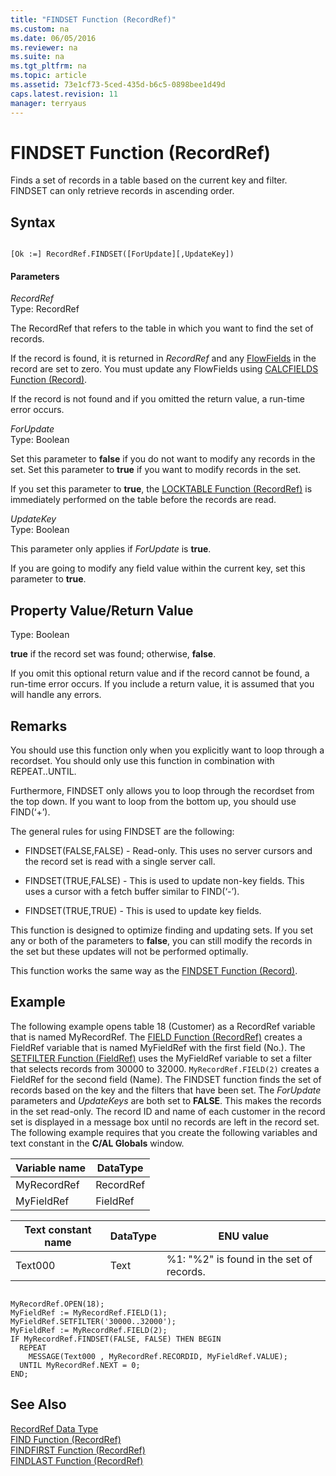 ```yaml
---
title: "FINDSET Function (RecordRef)"
ms.custom: na
ms.date: 06/05/2016
ms.reviewer: na
ms.suite: na
ms.tgt_pltfrm: na
ms.topic: article
ms.assetid: 73e1cf73-5ced-435d-b6c5-0898bee1d49d
caps.latest.revision: 11
manager: terryaus
---
```

# FINDSET Function (RecordRef)
Finds a set of records in a table based on the current key and filter. FINDSET can only retrieve records in ascending order.  
  
## Syntax  
  
```  
  
[Ok :=] RecordRef.FINDSET([ForUpdate][,UpdateKey])  
```  
  
#### Parameters  
 *RecordRef*  
 Type: RecordRef  
  
 The RecordRef that refers to the table in which you want to find the set of records.  
  
 If the record is found, it is returned in *RecordRef* and any [FlowFields](../dynamics-nav/FlowFields.md) in the record are set to zero. You must update any FlowFields using [CALCFIELDS Function \(Record\)](../dynamics-nav/CALCFIELDS-Function--Record-.md).  
  
 If the record is not found and if you omitted the return value, a run\-time error occurs.  
  
 *ForUpdate*  
 Type: Boolean  
  
 Set this parameter to **false** if you do not want to modify any records in the set. Set this parameter to **true** if you want to modify records in the set.  
  
 If you set this parameter to **true**, the [LOCKTABLE Function \(RecordRef\)](../dynamics-nav/LOCKTABLE-Function--RecordRef-.md) is immediately performed on the table before the records are read.  
  
 *UpdateKey*  
 Type: Boolean  
  
 This parameter only applies if *ForUpdate* is **true**.  
  
 If you are going to modify any field value within the current key, set this parameter to **true**.  
  
## Property Value\/Return Value  
 Type: Boolean  
  
 **true** if the record set was found; otherwise, **false**.  
  
 If you omit this optional return value and if the record cannot be found, a run\-time error occurs. If you include a return value, it is assumed that you will handle any errors.  
  
## Remarks  
 You should use this function only when you explicitly want to loop through a recordset. You should only use this function in combination with REPEAT..UNTIL.  
  
 Furthermore, FINDSET only allows you to loop through the recordset from the top down. If you want to loop from the bottom up, you should use FIND\(‘\+’\).  
  
 The general rules for using FINDSET are the following:  
  
-   FINDSET\(FALSE,FALSE\) \- Read\-only. This uses no server cursors and the record set is read with a single server call.  
  
-   FINDSET\(TRUE,FALSE\) \- This is used to update non\-key fields. This uses a cursor with a fetch buffer similar to FIND\(‘\-’\).  
  
-   FINDSET\(TRUE,TRUE\) \- This is used to update key fields.  
  
 This function is designed to optimize finding and updating sets. If you set any or both of the parameters to **false**, you can still modify the records in the set but these updates will not be performed optimally.  
  
 This function works the same way as the [FINDSET Function \(Record\)](../dynamics-nav/FINDSET-Function--Record-.md).  
  
## Example  
 The following example opens table 18 \(Customer\) as a RecordRef variable that is named MyRecordRef. The [FIELD Function \(RecordRef\)](../dynamics-nav/FIELD-Function--RecordRef-.md) creates a FieldRef variable that is named MyFieldRef with the first field \(No.\). The [SETFILTER Function \(FieldRef\)](../dynamics-nav/SETFILTER-Function--FieldRef-.md) uses the MyFieldRef variable to set a filter that selects records from 30000 to 32000. `MyRecordRef.FIELD(2)` creates a FieldRef for the second field \(Name\). The FINDSET function finds the set of records based on the key and the filters that have been set. The *ForUpdate* parameters and *UpdateKeys* are both set to **FALSE**. This makes the records in the set read\-only. The record ID and name of each customer in the record set is displayed in a message box until no records are left in the record set. The following example requires that you create the following variables and text constant in the **C\/AL Globals** window.  
  
|Variable name|DataType|  
|-------------------|--------------|  
|MyRecordRef|RecordRef|  
|MyFieldRef|FieldRef|  
  
|Text constant name|DataType|ENU value|  
|------------------------|--------------|---------------|  
|Text000|Text|%1: "%2" is found in the set of records.|  
  
```  
  
MyRecordRef.OPEN(18);  
MyFieldRef := MyRecordRef.FIELD(1);  
MyFieldRef.SETFILTER('30000..32000');  
MyFieldRef := MyRecordRef.FIELD(2);  
IF MyRecordRef.FINDSET(FALSE, FALSE) THEN BEGIN  
  REPEAT  
    MESSAGE(Text000 , MyRecordRef.RECORDID, MyFieldRef.VALUE);  
  UNTIL MyRecordRef.NEXT = 0;  
END;  
```  
  
## See Also  
 [RecordRef Data Type](../dynamics-nav/RecordRef-Data-Type.md)   
 [FIND Function \(RecordRef\)](../dynamics-nav/FIND-Function--RecordRef-.md)   
 [FINDFIRST Function \(RecordRef\)](../dynamics-nav/FINDFIRST-Function--RecordRef-.md)   
 [FINDLAST Function \(RecordRef\)](../dynamics-nav/FINDLAST-Function--RecordRef-.md)
